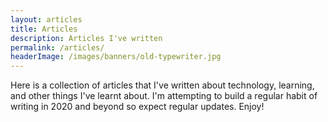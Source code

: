 ```yaml
---
layout: articles
title: Articles
description: Articles I've written
permalink: /articles/
headerImage: /images/banners/old-typewriter.jpg
---
```


Here is a collection of articles that I've written about technology, learning, and other things I've learnt about. I'm attempting to build a regular habit of writing in 2020 and beyond so expect regular updates. Enjoy!